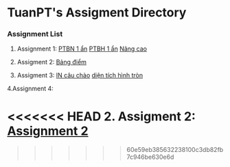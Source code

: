 # TuanPT's Assigment Directory

### Assignment List
1. Assignment 1:
[PTBN 1 ẩn](https://github.com/FASTTRACKSE/FFSE1704_LP3/blob/master/Assignments/TuanPT/php-asm-01.php)
[PTBH 1 ẩn](https://github.com/FASTTRACKSE/FFSE1704_LP3/blob/master/Assignments/TuanPT/php-asm-1b.php)
[Nâng cao](https://github.com/FASTTRACKSE/FFSE1704_LP3/blob/master/Assignments/TuanPT/php-asm-1nc.php)

2. Assigment 2: 
[Bảng điểm](https://github.com/FASTTRACKSE/FFSE1704_LP3/blob/master/Assignments/TuanPT/php-asm-02.php)

3. Assigment 3: 
[IN câu chào](https://github.com/FASTTRACKSE/FFSE1704_LP3/blob/master/Assignments/TuanPT/php-asm-3a.php)
[diện tích hình tròn](https://github.com/FASTTRACKSE/FFSE1704_LP3/blob/master/Assignments/TuanPT/php-asm-3b.php)

4.Assignment 4:


<<<<<<< HEAD
2. Assigment 2: [Assignment 2](https://github.com/FASTTRACKSE/FFSE1704_LP3/blob/master/Assignments/xuanky/Assignment_PHP2.php)
=======
>>>>>>> 60e59eb385632238100c3db82fb7c946be630e6d
